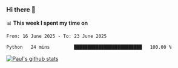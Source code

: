 ### Hi there 👋

📊 **This week I spent my time on**
<!--START_SECTION:waka-->

```txt
From: 16 June 2025 - To: 23 June 2025

Python   24 mins         █████████████████████████   100.00 %
```

<!--END_SECTION:waka-->


[![Paul's github stats](https://github-readme-stats.vercel.app/api?username=mickeyouyou&theme=dracula&show_icons=true)](https://github.com/anuraghazra/github-readme-stats)
